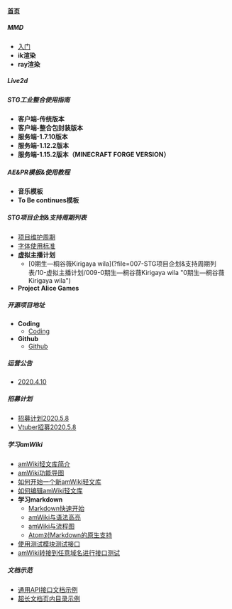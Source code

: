 
#### [首页](?file=home-首页)

##### MMD
- [入门](?file=003-MMD/01-入门 "入门")
- **ik渲染**
- **ray渲染**

##### Live2d

##### STG工业整合使用指南
- **客户端-传统版本**
- **客户端-整合包封装版本**
- **服务端-1.7.10版本**
- **服务端-1.12.2版本**
- **服务端-1.15.2版本（MINECRAFT FORGE VERSION）**

##### AE&PR模板&使用教程
- **音乐模板**
- **To Be continues模板**

##### STG项目企划&支持周期列表
- [项目维护周期](?file=007-STG项目企划&支持周期列表/01-项目维护周期 "项目维护周期")
- [字体使用标准](?file=007-STG项目企划&支持周期列表/02-字体使用标准 "字体使用标准")
- **虚拟主播计划**
    - [0期生—桐谷薇Kirigaya wila](?file=007-STG项目企划&支持周期列表/10-虚拟主播计划/009-0期生—桐谷薇Kirigaya wila "0期生—桐谷薇Kirigaya wila")
- **Project Alice Games**

##### 开源项目地址
- **Coding**
    - [Coding](?file=008-开源项目地址/01-Coding/01-Coding "Coding")
- **Github**
    - [Github](?file=008-开源项目地址/02-Github/02-Github "Github")

##### 运营公告
- [2020.4.10](?file=009-运营公告/001-2020.4.10 "2020.4.10")

##### 招募计划
- [招募计划2020.5.8](?file=010-招募计划/001-招募计划2020.5.8 "招募计划2020.5.8")
- [Vtuber招募2020.5.8](?file=010-招募计划/002-Vtuber招募2020.5.8 "Vtuber招募2020.5.8")

##### 学习amWiki
- [amWiki轻文库简介](?file=020-学习amWiki/01-amWiki轻文库简介 "amWiki轻文库简介")
- [amWiki功能导图](?file=020-学习amWiki/02-amWiki功能导图 "amWiki功能导图")
- [如何开始一个新amWiki轻文库](?file=020-学习amWiki/03-如何开始一个新amWiki轻文库 "如何开始一个新amWiki轻文库")
- [如何编辑amWiki轻文库](?file=020-学习amWiki/04-如何编辑amWiki轻文库 "如何编辑amWiki轻文库")
- **学习markdown**
    - [Markdown快速开始](?file=020-学习amWiki/05-学习markdown/01-Markdown快速开始 "Markdown快速开始")
    - [amWiki与语法高亮](?file=020-学习amWiki/05-学习markdown/02-amWiki与语法高亮 "amWiki与语法高亮")
    - [amWiki与流程图](?file=020-学习amWiki/05-学习markdown/03-amWiki与流程图 "amWiki与流程图")
    - [Atom对Markdown的原生支持](?file=020-学习amWiki/05-学习markdown/05-Atom对Markdown的原生支持 "Atom对Markdown的原生支持")
- [使用测试模块测试接口](?file=020-学习amWiki/06-使用测试模块测试接口 "使用测试模块测试接口")
- [amWiki转接到任意域名进行接口测试](?file=020-学习amWiki/07-amWiki转接到任意域名进行接口测试 "amWiki转接到任意域名进行接口测试")

##### 文档示范
- [通用API接口文档示例](?file=021-文档示范/001-通用API接口文档示例 "通用API接口文档示例")
- [超长文档页内目录示例](?file=021-文档示范/002-超长文档页内目录示例 "超长文档页内目录示例")

